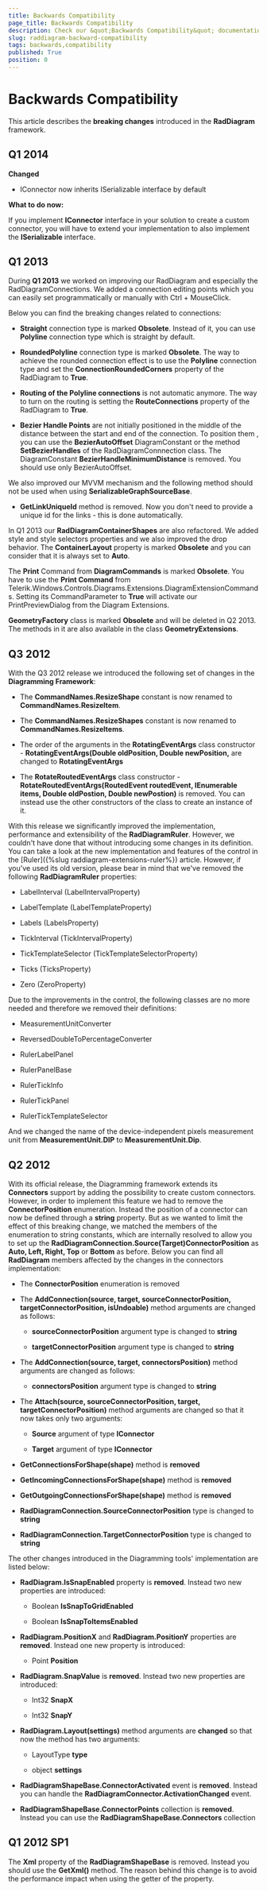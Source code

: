 ```yaml
---
title: Backwards Compatibility
page_title: Backwards Compatibility
description: Check our &quot;Backwards Compatibility&quot; documentation article for the RadDiagram WPF control.
slug: raddiagram-backward-compatibility
tags: backwards,compatibility
published: True
position: 0
---
```


# Backwards Compatibility

This article describes the __breaking changes__ introduced in the __RadDiagram__ framework.	  

## Q1 2014	  

__Changed__

* IConnector now inherits ISerializable interface by default			

__What to do now:__

If you implement __IConnector__ interface in your solution to create a custom connector, you will have to extend your implementation to also implement the __ISerializable__ interface.		

## Q1 2013 

During __Q1 2013__ we worked on improving our RadDiagram and especially the RadDiagramConnections. We added a connection editing points which you can easily set programmatically or manually with Ctrl + MouseClick.

Below you can find the breaking changes related to connections:		

* __Straight__ connection type is marked __Obsolete__. Instead of it, you can use __Polyline__ connection type which is straight by default.			

* __RoundedPolyline__ connection type is marked __Obsolete__. The way to achieve the rounded connection effect is to use the __Polyline__ connection type and set the __ConnectionRoundedCorners__ property of the RadDiagram to __True__.			

* __Routing of the Polyline connections__ is not automatic anymore. The way to turn on the routing is setting the __RouteConnections__ property of the RadDiagram to __True__.			

* __Bezier Handle Points__ are not initially positioned in the middle of the distance between the start and end of the connection. To position them , you can use the __BezierAutoOffset__ DiagramConstant or the method __SetBezierHandles__ of the RadDiagramConnnection class. The DiagramConstant __BezierHandleMinimumDistance__ is removed. You should use only BezierAutoOffset.			

We also improved our MVVM mechanism and the following method should not be used when using __SerializableGraphSourceBase__.		

* __GetLinkUniqueId__ method is removed. Now you don't need to provide a unique id for the links - this is done automatically.			

In Q1 2013 our __RadDiagramContainerShapes__ are also refactored.	We added style and style selectors properties and we also improved the drop behavior. The __ContainerLayout__ property is marked __Obsolete__ and you can consider that it is always set to __Auto__.		

The __Print__ Command from __DiagramCommands__ is marked __Obsolete__. You have to use the __Print Command__ from Telerik.Windows.Controls.Diagrams.Extensions.DiagramExtensionCommands. Setting its CommandParameter to __True__ will activate our PrintPreviewDialog from the Diagram Extensions.		

__GeometryFactory__ class is marked __Obsolete__ and will be deleted in Q2 2013. The methods in it are also available in the class __GeometryExtensions__.		

## Q3 2012

With the Q3 2012 release we introduced the following set of changes in the __Diagramming Framework__:		

* The __CommandNames.ResizeShape__ constant is now renamed to __CommandNames.ResizeItem__.			

* The __CommandNames.ResizeShapes__ constant is now renamed to __CommandNames.ResizeItems__.			

* The order of the arguments in the __RotatingEventArgs__ class constructor - __RotatingEventArgs(Double oldPosition, Double newPosition,__ are changed to __RotatingEventArgs__

* The __RotateRoutedEventArgs__ class constructor - __RotateRoutedEventArgs(RoutedEvent routedEvent, IEnumerable<IDiagramItem> items, Double oldPostion, Double newPostion)__ is removed. You can instead use the other constructors of the class to create an instance of it.			

With this release we significantly improved the implementation, performance and extensibility of the __RadDiagramRuler__. However, we couldn't have done that without introducing some changes in its definition. You can take a look at the new implementation and features of the control in the [Ruler]({%slug raddiagram-extensions-ruler%}) article. However, if you've used its old version, please bear in mind that we've removed the following __RadDiagramRuler__ properties:		

* LabelInterval (LabelIntervalProperty)

* LabelTemplate (LabelTemplateProperty)

* Labels (LabelsProperty)

* TickInterval (TickIntervalProperty)

* TickTemplateSelector (TickTemplateSelectorProperty)

* Ticks (TicksProperty)

* Zero (ZeroProperty)

Due to the improvements in the control, the following classes are no more needed and therefore we removed their definitions:

* MeasurementUnitConverter

* ReversedDoubleToPercentageConverter

* RulerLabelPanel

* RulerPanelBase

* RulerTickInfo

* RulerTickPanel

* RulerTickTemplateSelector

And we changed the name of the device-independent pixels measurement unit from __MeasurementUnit.DIP__ to __MeasurementUnit.Dip__.		

## Q2 2012

With its official release, the Diagramming framework extends its __Connectors__ support by adding the possibility to create custom connectors. However, in order to implement this feature we had to remove the __ConnectorPosition__ enumeration. Instead the position of a connector can now be defined through a __string__ property. But as we wanted to limit the effect of this breaking change, we matched the members of the enumeration to string constants, which are internally resolved to allow you to set up the __RadDiagramConnection.Source(Target)ConnectorPosition__ as __Auto, Left, Right, Top__ or __Bottom__ as before. Below you can find all __RadDiagram__ members affected by the changes in the connectors implementation:		

* The __ConnectorPosition__ enumeration is removed			

* The __AddConnection(source, target, sourceConnectorPosition, targetConnectorPosition, isUndoable)__ method arguments are changed as follows:			

	* __sourceConnectorPosition__ argument type is changed to __string__

	* __targetConnectorPosition__ argument type is changed to __string__

* The __AddConnection(source, target, connectorsPosition)__ method arguments are changed as follows:			

	* __connectorsPosition__ argument type is changed to __string__

* The __Attach(source, sourceConnectorPosition, target, targetConnectorPosition)__ method arguments are changed so that it now takes only two arguments:			

	* __Source__ argument of type __IConnector__

	* __Target__ argument of type __IConnector__

* __GetConnectionsForShape(shape)__ method is __removed__

* __GetIncomingConnectionsForShape(shape)__ method is __removed__

* __GetOutgoingConnectionsForShape(shape)__ method is __removed__

* __RadDiagramConnection.SourceConnectorPosition__ type is changed to __string__

* __RadDiagramConnection.TargetConnectorPosition__ type is changed to __string__

The other changes introduced in the Diagramming tools' implementation are listed below: 

* __RadDiagram.IsSnapEnabled__ property is __removed__. Instead two new properties are introduced:			

	* Boolean __IsSnapToGridEnabled__

	* Boolean __IsSnapToItemsEnabled__

* __RadDiagram.PositionX__ and __RadDiagram.PositionY__ properties are __removed__. Instead one new property is introduced:			

	* Point __Position__

* __RadDiagram.SnapValue__ is __removed__. Instead two new properties are introduced:			

	* Int32 __SnapX__

	* Int32 __SnapY__

* __RadDiagram.Layout(settings)__ method arguments are __changed__ so that now the method has two arguments:			

	* LayoutType __type__

	* object __settings__

* __RadDiagramShapeBase.ConnectorActivated__ event is __removed__. Instead you can handle the __RadDiagramConnector.ActivationChanged__ event.			

* __RadDiagramShapeBase.ConnectorPoints__ collection is __removed__. Instead you can use the __RadDiagramShapeBase.Connectors__ collection			

## Q1 2012 SP1

The __Xml__ property of the __RadDiagramShapeBase__ is removed. Instead you should use the __GetXml()__ method. The reason behind this change is to avoid the performance impact when using the getter of the property.